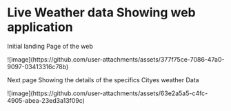 <h1>Live Weather data Showing web application</h1>
<p>Initial landing Page of the web</p>
![image](https://github.com/user-attachments/assets/377f75ce-7086-47a0-9097-03413316c78b)

<p>Next page Showing the details of the specifics Cityes weather Data</p>
![image](https://github.com/user-attachments/assets/63e2a5a5-c4fc-4905-abea-23ed3a13f09c) 

